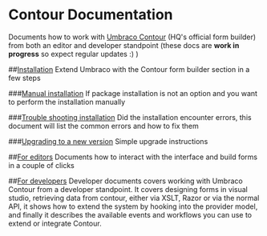 # Contour Documentation #
Documents how to work with [Umbraco Contour](http://umbraco.com/products/more-add-ons/contour.aspx) (HQ's official form builder) from both an editor and developer standpoint (these docs are **work in progress** so expect regular updates :) )

##[Installation](Installation/index.md)
Extend Umbraco with the Contour form builder section in a few steps 

###[Manual installation](Installation/manual.md)
If package installation is not an option and you want to perform the installation manually 

###[Trouble shooting installation](Installation/troubleshoot.md)
Did the installation encounter errors, this document will list the common errors and how to fix them

###[Upgrading to a new version](Installation/upgrade.md)
Simple upgrade instructions

##[For editors](Editor/index.md)
Documents how to interact with the interface and build forms in a couple of clicks 

##[For developers](Developer/index.md)
Developer documents covers working with Umbraco Contour from a developer standpoint. It covers designing forms in visual studio, retrieving data from contour, either via XSLT, Razor or via the normal API, it shows how to extend the system by hooking into the provider model, and finally it describes the available events and workflows you can use to extend or integrate Contour.


